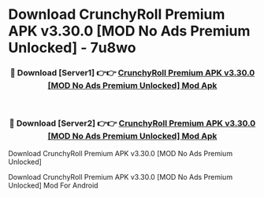 # Download CrunchyRoll Premium APK v3.30.0 [MOD No Ads Premium Unlocked] - 7u8wo


<div align="center">
<h3>🔴 Download [Server1] 👉👉 <a href="https://apk-comot.site?title=CrunchyRoll_Premium_APK_v3.30.0_[MOD_No_Ads_Premium_Unlocked]">CrunchyRoll Premium APK v3.30.0 [MOD No Ads Premium Unlocked] Mod Apk</a></h3><br>
<h3>🔴 Download [Server2] 👉👉 <a href="https://apk-comot.site?title=CrunchyRoll_Premium_APK_v3.30.0_[MOD_No_Ads_Premium_Unlocked]">CrunchyRoll Premium APK v3.30.0 [MOD No Ads Premium Unlocked] Mod Apk</a></h3>
</div>



Download CrunchyRoll Premium APK v3.30.0 [MOD No Ads Premium Unlocked] 

Download CrunchyRoll Premium APK v3.30.0 [MOD No Ads Premium Unlocked] Mod For Android